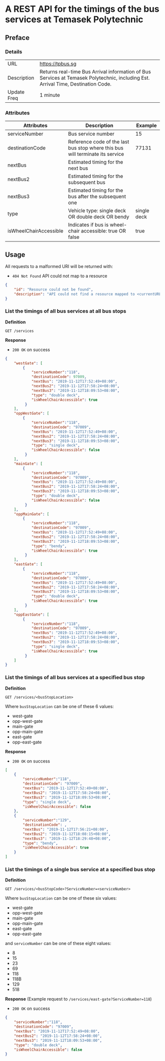 # A REST API for the timings of the bus services at Temasek Polytechnic

## Preface

### Details
|||
|-------------|----------------------------------------------------------------------------------------------------------------------------------|
| URL         | https://tpbus.sg |
| Description | Returns real-time Bus Arrival information of Bus Services at Temasek Polytechnic, including Est. Arrival Time, Destination Code. |
| Update Freq | 1 minute |

### Attributes
| Attributes             | Description                                                                   | Example     |
|------------------------|-------------------------------------------------------------------------------|-------------|
| serviceNumber          | Bus service number                                                            | 15          |
| destinationCode        | Reference code of the last bus stop where this bus will terminate its service | 77131       |
| nextBus                | Estimated timing for the next bus                                             |             |
| nextBus2               | Estimated timing for the subsequent bus                                       |             |
| nextBus3               | Estimated timing for the bus after the subsequent one                         |             |
| type                   | Vehicle type: single deck OR double deck OR bendy                             | single deck |
| isWheelChairAccessible | Indicates if bus is wheel-chair accessible: true OR false                     | true        |

## Usage

All requests to a malformed URI will be returned with:

- `404 Not Found` API could not map to a resource
```json
{
    "id": "Resource could not be found",
    "description": "API could not find a resource mapped to <currentURLPath>"
}
```

### List the timings of all bus services at all bus stops

**Definition**

`GET /services`

**Response**

- `200 OK` on success
```json
{
    "westGate": [
        {
            "serviceNumber":"118",
            "destinationCode": 97009,
            "nextBus": "2019-11-12T17:52:49+08:00",
            "nextBus2": "2019-11-12T17:58:24+08:00",
            "nextBus3": "2019-11-12T18:09:53+08:00",
            "type": "double deck",
            "isWheelChairAccessible": true
         }
    ],
    "oppWestGate": [
        {
            "serviceNumber":"118",
            "destinationCode": "97009",
            "nextBus": "2019-11-12T17:52:49+08:00",
            "nextBus2": "2019-11-12T17:58:24+08:00",
            "nextBus3": "2019-11-12T18:09:53+08:00",
            "type": "single deck",
            "isWheelChairAccessible": false
         }
    ],
    "mainGate": [
        {
            "serviceNumber":"118",
            "destinationCode": "97009",
            "nextBus": "2019-11-12T17:52:49+08:00",
            "nextBus2": "2019-11-12T17:58:24+08:00",
            "nextBus3": "2019-11-12T18:09:53+08:00",
            "type": "double deck",
            "isWheelChairAccessible": false
         }
    ],
    "oppMainGate": [
        {
            "serviceNumber":"118",
            "destinationCode": "97009",
            "nextBus": "2019-11-12T17:52:49+08:00",
            "nextBus2": "2019-11-12T17:58:24+08:00",
            "nextBus3": "2019-11-12T18:09:53+08:00",
            "type": "bendy",
            "isWheelChairAccessible": true
         }
    ],
    "eastGate": [
        {
            "serviceNumber":"118",
            "destinationCode": "97009",
            "nextBus": "2019-11-12T17:52:49+08:00",
            "nextBus2": "2019-11-12T17:58:24+08:00",
            "nextBus3": "2019-11-12T18:09:53+08:00",
            "type": "double deck",
            "isWheelChairAccessible": true
         }
    ],
    "oppEastGate": [
        {
            "serviceNumber":"118",
            "destinationCode": "97009",
            "nextBus": "2019-11-12T17:52:49+08:00",
            "nextBus2": "2019-11-12T17:58:24+08:00",
            "nextBus3": "2019-11-12T18:09:53+08:00",
            "type": "single deck",
            "isWheelChairAccessible": true
         }
    ]
}
```

### List the timings of all bus services at a specified bus stop

**Definition**

`GET /services/<busStopLocation>`

Where `busStopLocation` can be one of these 6 values:
- west-gate
- opp-west-gate
- main-gate
- opp-main-gate
- east-gate
- opp-east-gate

**Response**

- `200 OK` on success
```json
[
    {
        "serviceNumber":"118",
        "destinationCode": "97009",
        "nextBus": "2019-11-12T17:52:49+08:00",
        "nextBus2": "2019-11-12T17:58:24+08:00",
        "nextBus3": "2019-11-12T18:09:53+08:00",
        "type": "single deck",
        "isWheelChairAccessible": false
    },
    {
        "serviceNumber":"129",
        "destinationCode": ,
        "nextBus": "2019-11-12T17:56:21+08:00",
        "nextBus2": "2019-11-12T18:08:15+08:00",
        "nextBus3": "2019-11-12T18:29:48+08:00",
        "type": "bendy",
        "isWheelChairAccessible": true
    }
]
```

### List the timings of a single bus service at a specified bus stop

**Definition**

`GET /services/<busStopCode>?ServiceNumber=<serviceNumber>`

Where `busStopLocation` can be one of these six values:
- west-gate
- opp-west-gate
- main-gate
- opp-main-gate
- east-gate
- opp-east-gate

and `serviceNumber` can be one of these eight values:
- 8
- 15
- 23
- 69
- 118
- 118B
- 129
- 518

**Response** (Example request to `/services/east-gate?ServiceNumber=118`)

- `200 OK` on success
```json
{
    "serviceNumber":"118",
    "destinationCode": "97009",
    "nextBus": "2019-11-12T17:52:49+08:00",
    "nextBus2": "2019-11-12T17:58:24+08:00",
    "nextBus3": "2019-11-12T18:09:53+08:00",
    "type": "double deck",
    "isWheelChairAccessible": false
}
```


